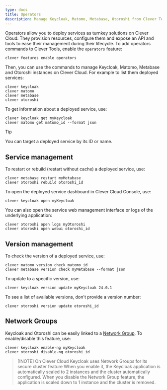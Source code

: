```yaml
---
type: docs
title: Operators
description: Manage Keycloak, Matomo, Metabase, Otoroshi from Clever Tools
---
```


Operators allow you to deploy services as turnkey solutions on Clever Cloud. They provision resources, configure them and expose an API and tools to ease their management during their lifecycle. To add operators commands to Clever Tools, enable the `operators` feature:

```
clever features enable operators
```

Then, you can use the commands to manage Keycloak, Matomo, Metabase and Otoroshi instances on Clever Cloud. For example to list them deployed services:

```
clever keycloak
clever matomo
clever metabase
clever otoroshi
```

To get information about a deployed service, use:

```
clever keycloak get myKeycloak
clever matomo get matomo_id --format json
```

>[!TIP]
> You can target a deployed service by its ID or name.
## Service management

To restart or rebuild (restart without cache) a deployed service, use:

```
clever metabase restart myMetabase
clever otoroshi rebuild otoroshi_id
```

To open the deployed service dashboard in Clever Cloud Console, use:

```
clever keycloak open myKeycloak
```

You can also open the service web management interface or logs of the underlying application:

```
clever otoroshi open logs myOtoroshi
clever otoroshi open webui otoroshi_id
```

## Version management

To check the version of a deployed service, use:

```
clever matomo version check matomo_id
clever metabase version check myMetabase --format json
```

To update to a specific version, use:

```
clever keycloak version update myKeycloak 24.0.1
```

To see a list of available versions, don't provide a version number:

```
clever otoroshi version update otoroshi_id
```

## Network Groups

Keycloak and Otoroshi can be easily linked to a [Network Group](/developers/doc/cli/network-groups/). To enable/disable this feature, use:

```
clever keycloak enable-ng myKeycloak
clever otoroshi disable-ng otoroshi_id
```

>[!NOTE] On Clever Cloud Keycloak uses Network Groups for its secure cluster feature
>When you enable it, the Keycloak application is automatically scaled to 2 instances and the cluster automatically configured. When you disable the Network Group feature, the application is scaled down to 1 instance and the cluster is removed.
